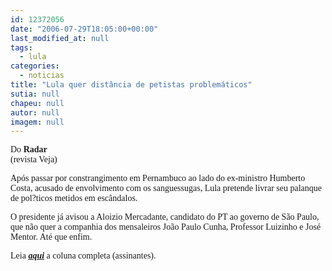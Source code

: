 ```yaml
---
id: 12372056
date: "2006-07-29T18:05:00+00:00"
last_modified_at: null
tags:
  - lula
categories:
  - noticias
title: "Lula quer distância de petistas problemáticos"
sutia: null
chapeu: null
autor: null
imagem: null
---
```

<p><P><SPAN class=texto><FONT face=Verdana><SPAN class=subtitulo>Do <STRONG>Radar</STRONG><BR>(revista Veja)</SPAN></FONT></SPAN></P></p>
<p><P><SPAN class=texto><FONT face=Verdana>Após passar por constrangimento em Pernambuco ao lado do ex-ministro Humberto Costa, acusado de envolvimento com os sanguessugas, Lula pretende livrar seu palanque de pol?ticos metidos em escândalos. </FONT></SPAN></P></p>
<p><P><SPAN class=texto><FONT face=Verdana>O presidente já avisou a Aloizio Mercadante, candidato do PT ao governo de São Paulo, que não quer a companhia dos mensaleiros João Paulo Cunha, Professor Luizinho e José Mentor. Até que enfim.</FONT></SPAN></P></p>
<p><P><SPAN class=texto><FONT face=Verdana>Leia <STRONG><EM><A href=\"https://www.uol.com.br/veja\" target=_blank>aqui</A></EM></STRONG> a coluna completa (assinantes).</FONT></SPAN></P> </p>
